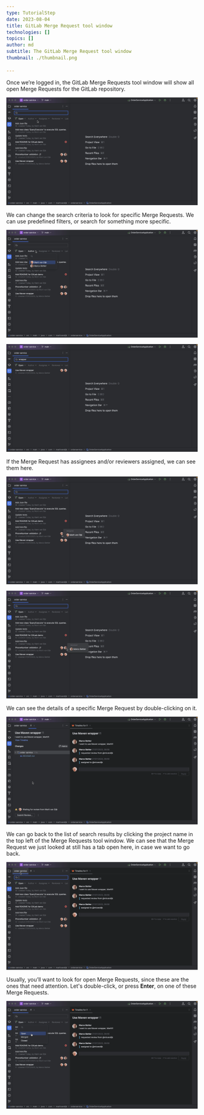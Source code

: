 ```yaml
---
type: TutorialStep
date: 2023-08-04
title: GitLab Merge Request tool window
technologies: []
topics: []
author: md
subtitle: The GitLab Merge Request tool window
thumbnail: ./thumbnail.png

---
```


Once we’re logged in, the GitLab Merge Requests tool window will show all open Merge Requests for the GitLab repository.

![GitLab Merge Requests tool window](mr-tool-window.png)

We can change the search criteria to look for specific Merge Requests. We can use predefined filters, or search for something more specific.

![Filter](filter.png)

![Search](search.png)

If the Merge Request has assignees and/or reviewers assigned, we can see them here.

![Assignee](assignee.png)

![Reviewer](reviewer.png)

We can see the details of a specific Merge Request by double-clicking on it.

![Merge Request details](mr-details.png)

We can go back to the list of search results by clicking the project name in the top left of the Merge Requests tool window. We can see that the Merge Request we just looked at still has a tab open here, in case we want to go back.

![Click project name to go back to the list of Merge Requests](back.png)

Usually, you’ll want to look for open Merge Requests, since these are the ones that need attention. Let's double-click, or press **Enter**, on one of these Merge Requests.

![Open Merge Requests](open.png)

